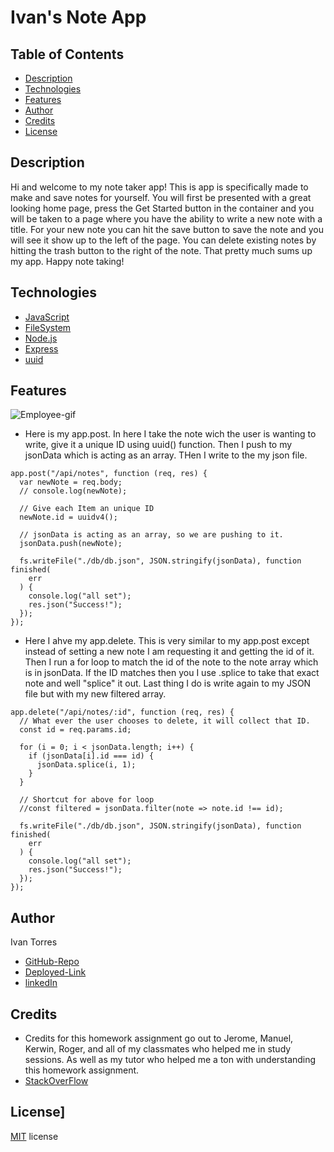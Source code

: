 # Ivan's Note App


## Table of Contents
* [Description](#Description)
* [Technologies](#Technologies)
* [Features](#Features)
* [Author](#Author)
* [Credits](#Credits)
* [License](#License)

## Description 
Hi and welcome to my note taker app! This is app is specifically made to make and save notes for yourself. You will first be presented with a great looking home page, press the Get Started button in the container and you will be taken to a page where you have the ability to write a new note with a title. For your new note you can hit the save button to save the note and you will see it show up to the left of the page. You can delete existing notes by hitting the trash button to the right of the note. That pretty much sums up my app. Happy note taking! 


## Technologies
* [JavaScript](https://www.w3schools.com/js/)
* [FileSystem](https://nodejs.dev/learn/the-nodejs-fs-module)
* [Node.js](https://nodejs.org/en/)
* [Express](https://expressjs.com/)
* [uuid](https://www.npmjs.com/package/uuid)



## Features
![Employee-gif](./assets/Employee-app-gif.gif2.gif)

* Here is my app.post. In here I take the note wich the user is wanting to write, give it a unique ID using uuid() function. Then I push to my jsonData which is acting as an array. THen I write to the my json file. 
```
app.post("/api/notes", function (req, res) {
  var newNote = req.body;
  // console.log(newNote);

  // Give each Item an unique ID
  newNote.id = uuidv4();

  // jsonData is acting as an array, so we are pushing to it. 
  jsonData.push(newNote);

  fs.writeFile("./db/db.json", JSON.stringify(jsonData), function finished(
    err
  ) {
    console.log("all set");
    res.json("Success!");
  });
});
  ```


* Here I ahve my app.delete. This is very similar to my app.post except instead of setting a new note I am requesting it and getting the id of it. Then I run a for loop to match the id of the note to the note array which is in jsonData. If the ID matches then you I use .splice to take that exact note and well "splice" it out. Last thing I do is write again to my JSON file but with my new filtered array. 

```
app.delete("/api/notes/:id", function (req, res) {
  // What ever the user chooses to delete, it will collect that ID.
  const id = req.params.id;

  for (i = 0; i < jsonData.length; i++) {
    if (jsonData[i].id === id) {
      jsonData.splice(i, 1);
    }
  }

  // Shortcut for above for loop
  //const filtered = jsonData.filter(note => note.id !== id);

  fs.writeFile("./db/db.json", JSON.stringify(jsonData), function finished(
    err
  ) {
    console.log("all set");
    res.json("Success!");
  });
});
```

## Author
Ivan Torres
* [GitHub-Repo](https://github.com/IvanTorresMia/ivans_notesApp)
* [Deployed-Link](https://nameless-thicket-81807.herokuapp.com/notes)
* [linkedIn](www.linkedin.com/in/ivan-torres-0828931b2)

## Credits
* Credits for this homework assignment go out to Jerome, Manuel, Kerwin, Roger, and all of my classmates who helped me in study sessions. As well as my tutor who helped me a ton with understanding this homework assignment. 
* [StackOverFlow](https://stackoverflow.com/)




## License]
[MIT](https://choosealicense.com/licenses/mit/#) license 